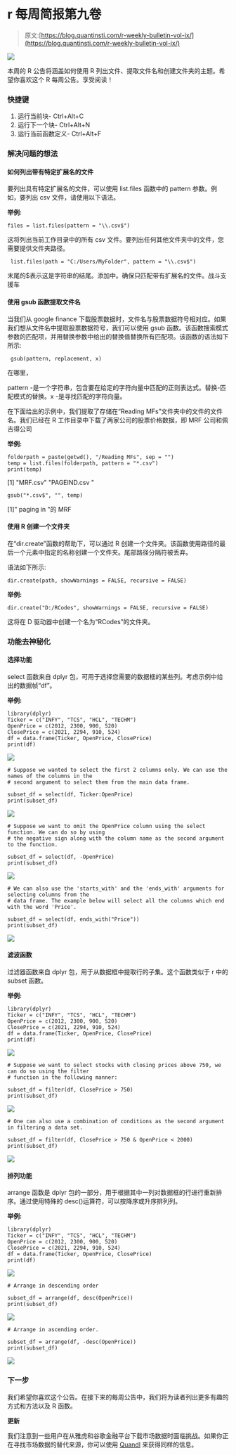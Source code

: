 # r 每周简报第九卷

> 原文:[https://blog.quantinsti.com/r-weekly-bulletin-vol-ix/](https://blog.quantinsti.com/r-weekly-bulletin-vol-ix/)

![](../Images/a9927ad14bf974f4438927705b68ed14.png)

本周的 R 公告将涵盖如何使用 R 列出文件、提取文件名和创建文件夹的主题。希望你喜欢这个 R 每周公告。享受阅读！

### 快捷键

1.  运行当前块- Ctrl+Alt+C
2.  运行下一个块- Ctrl+Alt+N
3.  运行当前函数定义- Ctrl+Alt+F

### 解决问题的想法

#### 如何列出带有特定扩展名的文件

要列出具有特定扩展名的文件，可以使用 list.files 函数中的 pattern 参数。例如，要列出 csv 文件，请使用以下语法。

**举例:**

```
files = list.files(pattern = "\\.csv$")
```

这将列出当前工作目录中的所有 csv 文件。要列出任何其他文件夹中的文件，您需要提供文件夹路径。

```
 list.files(path = "C:/Users/MyFolder", pattern = "\\.csv$")
```

末尾的$表示这是字符串的结尾。添加中。确保只匹配带有扩展名的文件。战斗支援车

#### 使用 gsub 函数提取文件名

当我们从 google finance 下载股票数据时，文件名与股票数据符号相对应。如果我们想从文件名中提取股票数据符号，我们可以使用 gsub 函数。该函数搜索模式参数的匹配项，并用替换参数中给出的替换值替换所有匹配项。该函数的语法如下所示:

```
 gsub(pattern, replacement, x)
```

在哪里，

pattern -是一个字符串，包含要在给定的字符向量中匹配的正则表达式。替换-匹配模式的替换。x -是寻找匹配的字符向量。

在下面给出的示例中，我们提取了存储在“Reading MFs”文件夹中的文件的文件名。我们已经在 R 工作目录中下载了两家公司的股票价格数据，即 MRF 公司和佩吉得公司

**举例:**

```
folderpath = paste(getwd(), "/Reading MFs", sep = "")
temp = list.files(folderpath, pattern = "*.csv")
print(temp)
```

[1] "MRF.csv" "PAGEIND.csv "

```
gsub("*.csv$", "", temp)
```

[1]" paging in "的 MRF

#### 使用 R 创建一个文件夹

在“dir.create”函数的帮助下，可以通过 R 创建一个文件夹。该函数使用路径的最后一个元素中指定的名称创建一个文件夹。尾部路径分隔符被丢弃。

语法如下所示:

```
dir.create(path, showWarnings = FALSE, recursive = FALSE)
```

**举例:**

```
dir.create("D:/RCodes", showWarnings = FALSE, recursive = FALSE)
```

这将在 D 驱动器中创建一个名为“RCodes”的文件夹。

### 功能去神秘化

#### 选择功能

select 函数来自 dplyr 包，可用于选择您需要的数据框的某些列。考虑示例中给出的数据帧“df”。

**举例:**

```
library(dplyr)
Ticker = c("INFY", "TCS", "HCL", "TECHM")
OpenPrice = c(2012, 2300, 900, 520)
ClosePrice = c(2021, 2294, 910, 524)
df = data.frame(Ticker, OpenPrice, ClosePrice)
print(df)
```

![](../Images/8360f672d866dc8d4b70e6ec330dee7c.png)

```
# Suppose we wanted to select the first 2 columns only. We can use the names of the columns in the 
# second argument to select them from the main data frame.

subset_df = select(df, Ticker:OpenPrice)
print(subset_df)
```

![](../Images/b21ffb4575847ebc8fde061fb3e06c71.png)

```
# Suppose we want to omit the OpenPrice column using the select function. We can do so by using
# the negative sign along with the column name as the second argument to the function.

subset_df = select(df, -OpenPrice)
print(subset_df)
```

![](../Images/5771411116b0ed53f17dfbfac9d590bc.png)

```
# We can also use the 'starts_with' and the 'ends_with' arguments for selecting columns from the
# data frame. The example below will select all the columns which end with the word 'Price'.

subset_df = select(df, ends_with("Price"))
print(subset_df)
```

![](../Images/f53d86f6dec4a9b4a406826fd317d368.png)

#### 滤波函数

过滤器函数来自 dplyr 包，用于从数据框中提取行的子集。这个函数类似于 r 中的 subset 函数。

**举例:**

```
library(dplyr)
Ticker = c("INFY", "TCS", "HCL", "TECHM")
OpenPrice = c(2012, 2300, 900, 520)
ClosePrice = c(2021, 2294, 910, 524)
df = data.frame(Ticker, OpenPrice, ClosePrice)
print(df)
```

![](../Images/724d91d4424b68ca05d5d718c94a7e95.png)

```
# Suppose we want to select stocks with closing prices above 750, we can do so using the filter 
# function in the following manner:

subset_df = filter(df, ClosePrice > 750)
print(subset_df)
```

![](../Images/86257d40afa29bab444b2f5f803d42a1.png)

```
# One can also use a combination of conditions as the second argument in filtering a data set.

subset_df = filter(df, ClosePrice > 750 & OpenPrice < 2000)
print(subset_df)
```

![](../Images/b1cd0933cf65ad057278defddc189139.png)

#### 排列功能

arrange 函数是 dplyr 包的一部分，用于根据其中一列对数据框的行进行重新排序。通过使用特殊的 desc()运算符，可以按降序或升序排列列。

**举例:**

```
library(dplyr)
Ticker = c("INFY", "TCS", "HCL", "TECHM")
OpenPrice = c(2012, 2300, 900, 520)
ClosePrice = c(2021, 2294, 910, 524)
df = data.frame(Ticker, OpenPrice, ClosePrice)
print(df)
```

![](../Images/2ed85b6b9983fc00327ff8da98398de4.png)

```
# Arrange in descending order

subset_df = arrange(df, desc(OpenPrice))
print(subset_df)
```

![](../Images/71ee360446e9e5c132250c92a2a9cf98.png)

```
# Arrange in ascending order.

subset_df = arrange(df, -desc(OpenPrice))
print(subset_df)
```

![](../Images/39b6e4ef98c92eacb18f477f61bc9dd0.png)

### **下一步**

我们希望你喜欢这个公告。在接下来的每周公告中，我们将为读者列出更多有趣的方式和方法以及 R 函数。

**更新**

我们注意到一些用户在从雅虎和谷歌金融平台下载市场数据时面临挑战。如果你正在寻找市场数据的替代来源，你可以使用 [Quandl](https://www.quandl.com/) 来获得同样的信息。